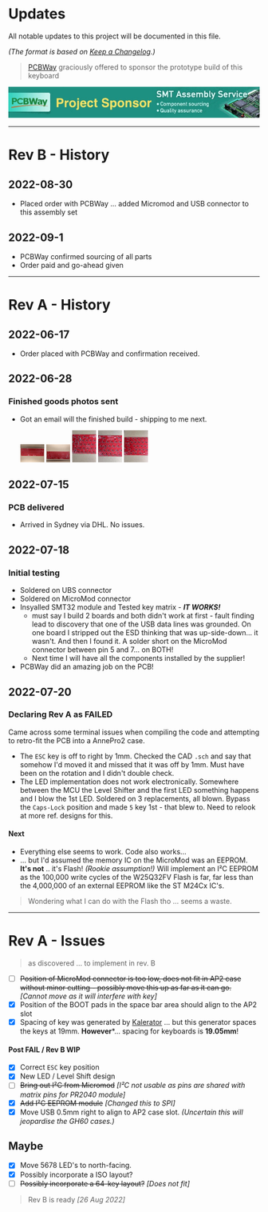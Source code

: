 # Updates
All notable updates to this project will be documented in this file.

*(The format is based on [Keep a Changelog](https://keepachangelog.com/en/1.0.0/).)*

> [PCBWay](https://pcbway.com) graciously offered to sponsor the prototype build of this keyboard

<p align="center">
<a href="https://pcbway.com/"><img src="../pcbway.jpg"></a>
</p>

---

# Rev B - History

## 2022-08-30

- Placed order with PCBWay ... added Micromod and USB connector to this assembly set

## 2022-09-1

- PCBWay confirmed sourcing of all parts
- Order paid and go-ahead given


---

# Rev A - History

## 2022-06-17

- Order placed with PCBWay and confirmation received.


## 2022-06-28

### Finished goods photos sent

- Got an email will the finished build - shipping to me next.
  
  <a href="prod_1.jpg"><img src="prod_1.jpg" width="10%"></a>
  <a href="prod_2.jpg"><img src="prod_2.jpg" width="10%"></a>
  <a href="prod_3.jpg"><img src="prod_3.jpg" width="10%"></a>
  <a href="prod_4.jpg"><img src="prod_4.jpg" width="10%"></a>
  <a href="prod_5.jpg"><img src="prod_5.jpg" width="10%"></a>


## 2022-07-15

### PCB delivered

- Arrived in Sydney via DHL.  No issues.


## 2022-07-18

### Initial testing

- Soldered on UBS connector
- Soldered on MicroMod connector
- Insyalled SMT32 module and Tested key matrix - ***IT WORKS!***
  - must say I build 2 boards and both didn't work at first - fault finding lead to discovery that one of the USB data lines was grounded.  On one board I stripped out the ESD thinking that was up-side-down... it wasn't.  And then I found it.  A solder short on the MicroMod connector between pin 5 and 7... on BOTH!
  - Next time I will have all the components installed by the supplier!
- PCBWay did an amazing job on the PCB!

## 2022-07-20

### Declaring Rev A as FAILED

Came across some terminal issues when compiling the code and attempting to retro-fit the PCB into a AnnePro2 case.

- The `ESC` key is off to right by 1mm.  Checked the CAD `.sch` and say that somehow I'd moved it and missed that it was off by 1mm.  Must have been on the rotation and I didn't double check.
- The LED implementation does not work electronically.  Somewhere between the MCU the Level Shifter and the first LED something happens and I blow the 1st LED.  Soldered on 3 replacements, all blown. Bypass the `Caps-Lock` position and made `5` key 1st - that blew to.  Need to relook at more ref. designs for this.

#### Next

- Everything else seems to work.  Code also works...
- ... but I'd assumed the memory IC on the MicroMod was an EEPROM. **It's not** .. it's Flash! *(Rookie assumption!)*  Will implement an I²C EEPROM as the 100,000 write cycles of the W25Q32FV Flash is far, far less than the 4,000,000 of an external EEPROM like the ST M24Cx IC's.
> Wondering what I can do with the Flash tho ... seems a waste.

---

# Rev A - Issues
> as discovered ... to implement in rev. B

- [ ] ~~Position of MicroMod connector is too low, does not fit in AP2 case without minor cutting - possibly move this up as far as it can go.~~ *[Cannot move as it will interfere with key]*
- [x] Position of the BOOT pads in the space bar area should align to the AP2 slot
- [x]  Spacing of key was generated by [Kalerator](https://kalerator.clueboard.co/) ... but this generator spaces the keys at 19mm.  **However***... spacing for keyboards is **19.05mm**!

#### Post FAIL / Rev B WIP

- [x] Correct `ESC` key position
- [x] New LED / Level Shift design
- [ ] ~~Bring out I²C from Micromod~~ *[I²C not usable as pins are shared with matrix pins for PR2040 module]*
- [x] ~~Add I²C EEPROM module~~ *[Changed this to SPI]*
- [x] Move USB 0.5mm right to align to AP2 case slot. *(Uncertain this will jeopardise the GH60 cases.)*

## Maybe

- [x] Move 5678 LED's to north-facing.
- [x] Possibly incorporate a ISO layout?
- [ ] ~~Possibly incorporate a 64-key layout?~~ *[Does not fit]*

> Rev B is ready *[26 Aug 2022]*
